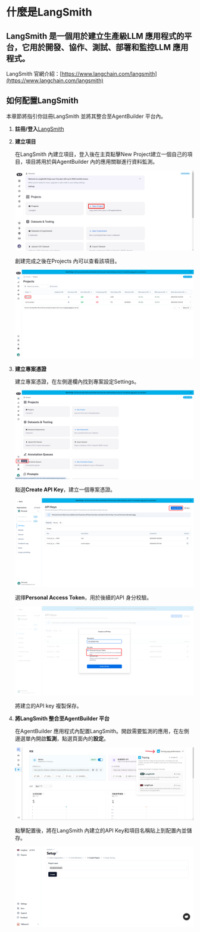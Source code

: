 # 什麼是LangSmith
## LangSmith 是一個用於建立生產級LLM 應用程式的平台，它用於開發、協作、測試、部署和監控LLM 應用程式。

LangSmith 官網介紹：[https://www.langchain.com/langsmith](https://www.langchain.com/langsmith)

## 如何配置LangSmith
本章節將指引你註冊LangSmith 並將其整合至AgentBuilder 平台內。

1. **註冊/登入**[LangSmith](https://www.langchain.com/langsmith)
2. **建立項目**

    在LangSmith 內建立項目，登入後在主頁點擊New Project建立一個自己的項目，項目將用於與AgentBuilder 內的應用關聯進行資料監測。

    ![在LangSmith內建立項目](/監測/整合外部Ops工具/images/在LangSmith內建立項目.png)

    創建完成之後在Projects 內可以查看該項目。

    ![在LangSmith內查看已建立項目](/監測/整合外部Ops工具/images/在LangSmith內查看已建立項目.png)

3. **建立專案憑證**

    建立專案憑證，在左側邊欄內找到專案設定Settings。

    ![項目設定](/監測/整合外部Ops工具/images/項目設定.png)

    點選**Create API Key**，建立一個專案憑證。
    
    ![建立一個項目API_Key](/監測/整合外部Ops工具/images/建立一個項目API_Key.png)

    選擇**Personal Access Token**，用於後續的API 身分校驗。
    
    ![建立一個API_Key](/監測/整合外部Ops工具/images/建立一個API_Key.png)

    將建立的API key 複製保存。

4. **將LangSmith 整合至AgentBuilder 平台**

    在AgentBuilder 應用程式內配置LangSmith。開啟需要監測的應用，在左側邊選單內開啟**監測**，點選頁面內的**設定**。

    ![配置LangSmith](/監測/整合外部Ops工具/images/配置LangSmith.png)

    點擊配置後，將在LangSmith 內建立的API Key和項目名稱貼上到配置內並儲存。
    
    ![編輯Langfuse項目名稱](/監測/整合外部Ops工具/images/編輯Langfuse項目名稱.png)
    